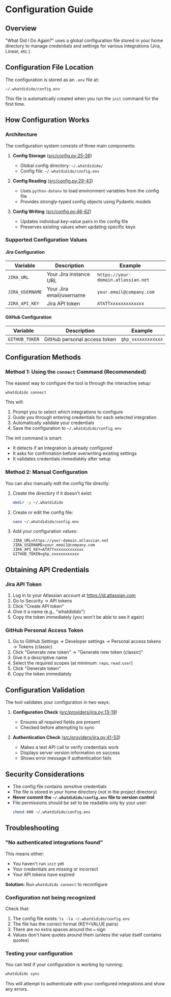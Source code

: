 # Configuration Guide

## Overview

"What Did I Do Again?" uses a global configuration file stored in your home directory to manage credentials and settings for various integrations (Jira, Linear, etc.).

## Configuration File Location

The configuration is stored as an `.env` file at:

```
~/.whatdidido/config.env
```

This file is automatically created when you run the `init` command for the first time.

## How Configuration Works

### Architecture

The configuration system consists of three main components:

1. **Config Storage** ([src/config.py:25-26](src/config.py#L25-L26))

   - Global config directory: `~/.whatdidido/`
   - Config file: `~/.whatdidido/config.env`

2. **Config Reading** ([src/config.py:29-43](src/config.py#L29-L43))

   - Uses `python-dotenv` to load environment variables from the config file
   - Provides strongly-typed config objects using Pydantic models

3. **Config Writing** ([src/config.py:46-62](src/config.py#L46-L62))
   - Updates individual key-value pairs in the config file
   - Preserves existing values when updating specific keys

### Supported Configuration Values

#### Jira Configuration

| Variable        | Description              | Example                             |
| --------------- | ------------------------ | ----------------------------------- |
| `JIRA_URL`      | Your Jira instance URL   | `https://your-domain.atlassian.net` |
| `JIRA_USERNAME` | Your Jira email/username | `your.email@company.com`            |
| `JIRA_API_KEY`  | Jira API token           | `ATATTxxxxxxxxxxxxx`                |

#### GitHub Configuration

| Variable       | Description                  | Example            |
| -------------- | ---------------------------- | ------------------ |
| `GITHUB_TOKEN` | GitHub personal access token | `ghp_xxxxxxxxxxxx` |

## Configuration Methods

### Method 1: Using the `connect` Command (Recommended)

The easiest way to configure the tool is through the interactive setup:

```bash
whatdidido connect
```

This will:

1. Prompt you to select which integrations to configure
2. Guide you through entering credentials for each selected integration
3. Automatically validate your credentials
4. Save the configuration to `~/.whatdidido/config.env`

The init command is smart:

- It detects if an integration is already configured
- It asks for confirmation before overwriting existing settings
- It validates credentials immediately after setup

### Method 2: Manual Configuration

You can also manually edit the config file directly:

1. Create the directory if it doesn't exist:

   ```bash
   mkdir -p ~/.whatdidido
   ```

2. Create or edit the config file:

   ```bash
   nano ~/.whatdidido/config.env
   ```

3. Add your configuration values:
   ```env
   JIRA_URL=https://your-domain.atlassian.net
   JIRA_USERNAME=your.email@company.com
   JIRA_API_KEY=ATATTxxxxxxxxxxxxx
   GITHUB_TOKEN=ghp_xxxxxxxxxxxx
   ```

## Obtaining API Credentials

### Jira API Token

1. Log in to your Atlassian account at https://id.atlassian.com
2. Go to Security → API tokens
3. Click "Create API token"
4. Give it a name (e.g., "whatdidido")
5. Copy the token immediately (you won't be able to see it again)

### GitHub Personal Access Token

1. Go to GitHub Settings → Developer settings → Personal access tokens → Tokens (classic)
2. Click "Generate new token" → "Generate new token (classic)"
3. Give it a descriptive name
4. Select the required scopes (at minimum: `repo`, `read:user`)
5. Click "Generate token"
6. Copy the token immediately

## Configuration Validation

The tool validates your configuration in two ways:

1. **Configuration Check** ([src/providers/jira.py:13-19](src/providers/jira.py#L13-L19))

   - Ensures all required fields are present
   - Checked before attempting to sync

2. **Authentication Check** ([src/providers/jira.py:41-53](src/providers/jira.py#L41-L53))
   - Makes a test API call to verify credentials work
   - Displays server version information on success
   - Shows error message if authentication fails

## Security Considerations

- The config file contains sensitive credentials
- The file is stored in your home directory (not in the project directory)
- **Never commit the `~/.whatdidido/config.env` file to version control**
- File permissions should be set to be readable only by your user:
  ```bash
  chmod 600 ~/.whatdidido/config.env
  ```

## Troubleshooting

### "No authenticated integrations found"

This means either:

- You haven't run `init` yet
- Your credentials are missing or incorrect
- Your API tokens have expired

**Solution:** Run `whatdidido connect` to reconfigure

### Configuration not being recognized

Check that:

1. The config file exists: `ls -la ~/.whatdidido/config.env`
2. The file has the correct format (KEY=VALUE pairs)
3. There are no extra spaces around the `=` sign
4. Values don't have quotes around them (unless the value itself contains quotes)

### Testing your configuration

You can test if your configuration is working by running:

```bash
whatdidido sync
```

This will attempt to authenticate with your configured integrations and show any errors.
